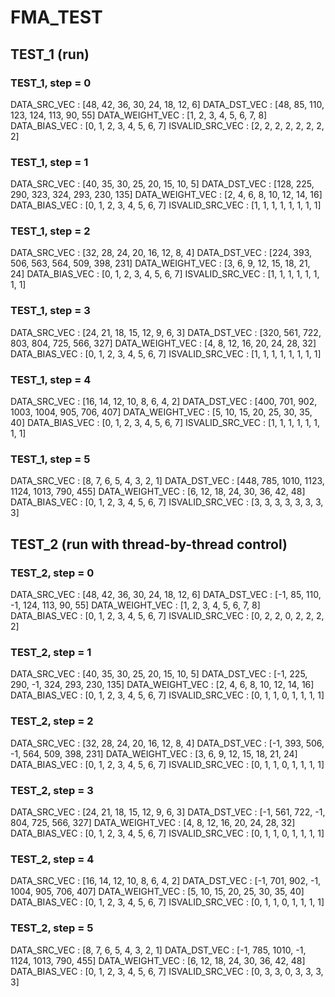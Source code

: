 # FMA_TEST

## TEST_1 (run)

### TEST_1, step = 0

DATA_SRC_VEC : [48, 42, 36, 30, 24, 18, 12, 6]
DATA_DST_VEC : [48, 85, 110, 123, 124, 113, 90, 55]
DATA_WEIGHT_VEC : [1, 2, 3, 4, 5, 6, 7, 8]
DATA_BIAS_VEC : [0, 1, 2, 3, 4, 5, 6, 7]
ISVALID_SRC_VEC : [2, 2, 2, 2, 2, 2, 2, 2]

### TEST_1, step = 1

DATA_SRC_VEC : [40, 35, 30, 25, 20, 15, 10, 5]
DATA_DST_VEC : [128, 225, 290, 323, 324, 293, 230, 135]
DATA_WEIGHT_VEC : [2, 4, 6, 8, 10, 12, 14, 16]
DATA_BIAS_VEC : [0, 1, 2, 3, 4, 5, 6, 7]
ISVALID_SRC_VEC : [1, 1, 1, 1, 1, 1, 1, 1]

### TEST_1, step = 2

DATA_SRC_VEC : [32, 28, 24, 20, 16, 12, 8, 4]
DATA_DST_VEC : [224, 393, 506, 563, 564, 509, 398, 231]
DATA_WEIGHT_VEC : [3, 6, 9, 12, 15, 18, 21, 24]
DATA_BIAS_VEC : [0, 1, 2, 3, 4, 5, 6, 7]
ISVALID_SRC_VEC : [1, 1, 1, 1, 1, 1, 1, 1]

### TEST_1, step = 3

DATA_SRC_VEC : [24, 21, 18, 15, 12, 9, 6, 3]
DATA_DST_VEC : [320, 561, 722, 803, 804, 725, 566, 327]
DATA_WEIGHT_VEC : [4, 8, 12, 16, 20, 24, 28, 32]
DATA_BIAS_VEC : [0, 1, 2, 3, 4, 5, 6, 7]
ISVALID_SRC_VEC : [1, 1, 1, 1, 1, 1, 1, 1]

### TEST_1, step = 4

DATA_SRC_VEC : [16, 14, 12, 10, 8, 6, 4, 2]
DATA_DST_VEC : [400, 701, 902, 1003, 1004, 905, 706, 407]
DATA_WEIGHT_VEC : [5, 10, 15, 20, 25, 30, 35, 40]
DATA_BIAS_VEC : [0, 1, 2, 3, 4, 5, 6, 7]
ISVALID_SRC_VEC : [1, 1, 1, 1, 1, 1, 1, 1]

### TEST_1, step = 5

DATA_SRC_VEC : [8, 7, 6, 5, 4, 3, 2, 1]
DATA_DST_VEC : [448, 785, 1010, 1123, 1124, 1013, 790, 455]
DATA_WEIGHT_VEC : [6, 12, 18, 24, 30, 36, 42, 48]
DATA_BIAS_VEC : [0, 1, 2, 3, 4, 5, 6, 7]
ISVALID_SRC_VEC : [3, 3, 3, 3, 3, 3, 3, 3]

## TEST_2 (run with thread-by-thread control)

### TEST_2, step = 0

DATA_SRC_VEC : [48, 42, 36, 30, 24, 18, 12, 6]
DATA_DST_VEC : [-1, 85, 110, -1, 124, 113, 90, 55]
DATA_WEIGHT_VEC : [1, 2, 3, 4, 5, 6, 7, 8]
DATA_BIAS_VEC : [0, 1, 2, 3, 4, 5, 6, 7]
ISVALID_SRC_VEC : [0, 2, 2, 0, 2, 2, 2, 2]

### TEST_2, step = 1

DATA_SRC_VEC : [40, 35, 30, 25, 20, 15, 10, 5]
DATA_DST_VEC : [-1, 225, 290, -1, 324, 293, 230, 135]
DATA_WEIGHT_VEC : [2, 4, 6, 8, 10, 12, 14, 16]
DATA_BIAS_VEC : [0, 1, 2, 3, 4, 5, 6, 7]
ISVALID_SRC_VEC : [0, 1, 1, 0, 1, 1, 1, 1]

### TEST_2, step = 2

DATA_SRC_VEC : [32, 28, 24, 20, 16, 12, 8, 4]
DATA_DST_VEC : [-1, 393, 506, -1, 564, 509, 398, 231]
DATA_WEIGHT_VEC : [3, 6, 9, 12, 15, 18, 21, 24]
DATA_BIAS_VEC : [0, 1, 2, 3, 4, 5, 6, 7]
ISVALID_SRC_VEC : [0, 1, 1, 0, 1, 1, 1, 1]

### TEST_2, step = 3

DATA_SRC_VEC : [24, 21, 18, 15, 12, 9, 6, 3]
DATA_DST_VEC : [-1, 561, 722, -1, 804, 725, 566, 327]
DATA_WEIGHT_VEC : [4, 8, 12, 16, 20, 24, 28, 32]
DATA_BIAS_VEC : [0, 1, 2, 3, 4, 5, 6, 7]
ISVALID_SRC_VEC : [0, 1, 1, 0, 1, 1, 1, 1]

### TEST_2, step = 4

DATA_SRC_VEC : [16, 14, 12, 10, 8, 6, 4, 2]
DATA_DST_VEC : [-1, 701, 902, -1, 1004, 905, 706, 407]
DATA_WEIGHT_VEC : [5, 10, 15, 20, 25, 30, 35, 40]
DATA_BIAS_VEC : [0, 1, 2, 3, 4, 5, 6, 7]
ISVALID_SRC_VEC : [0, 1, 1, 0, 1, 1, 1, 1]

### TEST_2, step = 5

DATA_SRC_VEC : [8, 7, 6, 5, 4, 3, 2, 1]
DATA_DST_VEC : [-1, 785, 1010, -1, 1124, 1013, 790, 455]
DATA_WEIGHT_VEC : [6, 12, 18, 24, 30, 36, 42, 48]
DATA_BIAS_VEC : [0, 1, 2, 3, 4, 5, 6, 7]
ISVALID_SRC_VEC : [0, 3, 3, 0, 3, 3, 3, 3]

